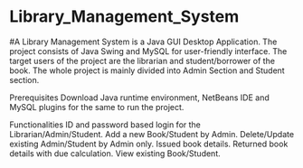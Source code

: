 # Library_Management_System
#A Library Management System is a Java GUI Desktop Application. The project consists of Java Swing and MySQL for user-friendly interface. The target users of the project are the librarian and student/borrower of the book. The whole project is mainly divided into Admin Section and Student section.

Prerequisites
Download Java runtime environment, NetBeans IDE and MySQL plugins for the same to run the project.

Functionalities
ID and password based login for the Librarian/Admin/Student.
Add a new Book/Student by Admin.
Delete/Update existing Admin/Student by Admin only.
Issued book details.
Returned book details with due calculation.
View existing Book/Student.
